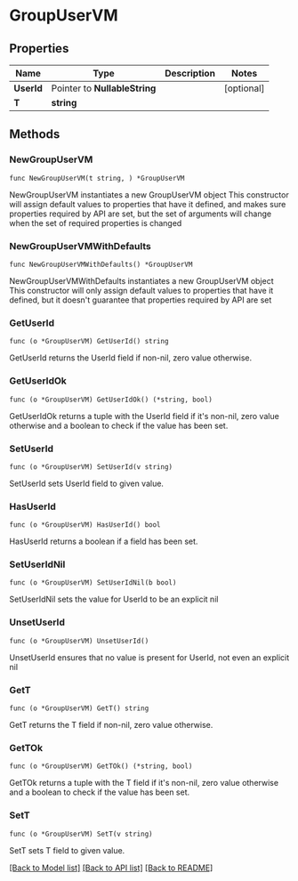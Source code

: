 # GroupUserVM

## Properties

Name | Type | Description | Notes
------------ | ------------- | ------------- | -------------
**UserId** | Pointer to **NullableString** |  | [optional] 
**T** | **string** |  | 

## Methods

### NewGroupUserVM

`func NewGroupUserVM(t string, ) *GroupUserVM`

NewGroupUserVM instantiates a new GroupUserVM object
This constructor will assign default values to properties that have it defined,
and makes sure properties required by API are set, but the set of arguments
will change when the set of required properties is changed

### NewGroupUserVMWithDefaults

`func NewGroupUserVMWithDefaults() *GroupUserVM`

NewGroupUserVMWithDefaults instantiates a new GroupUserVM object
This constructor will only assign default values to properties that have it defined,
but it doesn't guarantee that properties required by API are set

### GetUserId

`func (o *GroupUserVM) GetUserId() string`

GetUserId returns the UserId field if non-nil, zero value otherwise.

### GetUserIdOk

`func (o *GroupUserVM) GetUserIdOk() (*string, bool)`

GetUserIdOk returns a tuple with the UserId field if it's non-nil, zero value otherwise
and a boolean to check if the value has been set.

### SetUserId

`func (o *GroupUserVM) SetUserId(v string)`

SetUserId sets UserId field to given value.

### HasUserId

`func (o *GroupUserVM) HasUserId() bool`

HasUserId returns a boolean if a field has been set.

### SetUserIdNil

`func (o *GroupUserVM) SetUserIdNil(b bool)`

 SetUserIdNil sets the value for UserId to be an explicit nil

### UnsetUserId
`func (o *GroupUserVM) UnsetUserId()`

UnsetUserId ensures that no value is present for UserId, not even an explicit nil
### GetT

`func (o *GroupUserVM) GetT() string`

GetT returns the T field if non-nil, zero value otherwise.

### GetTOk

`func (o *GroupUserVM) GetTOk() (*string, bool)`

GetTOk returns a tuple with the T field if it's non-nil, zero value otherwise
and a boolean to check if the value has been set.

### SetT

`func (o *GroupUserVM) SetT(v string)`

SetT sets T field to given value.



[[Back to Model list]](../README.md#documentation-for-models) [[Back to API list]](../README.md#documentation-for-api-endpoints) [[Back to README]](../README.md)


